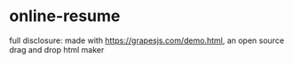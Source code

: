 # online-resume
full disclosure: made with https://grapesjs.com/demo.html, an open source drag and drop html maker
